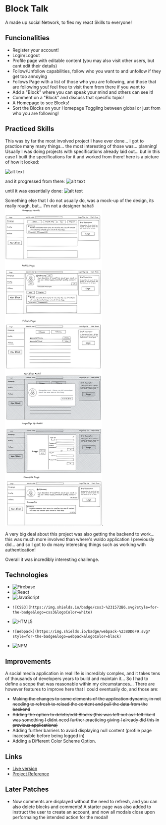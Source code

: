 # Block Talk

A made up social Network, to flex my react Skills to everyone!

## Funcionalities

- Register your account!
- Login/Logout
- Profile page with editable content (you may also visit other users, but cant edit their details)
- Follow/Unfollow capabilities, follow who you want to and unfollow if they get too annoying
- Follows Page with a list of those who you are following, and those that are following you! feel free to visit them from there if you want to
- Add a "Block" where you can speak your mind and others can see it!
- Comment on a "Block" and discuss that specific topic!
- A Homepage to see Blocks!
- Sort the Blocks on your Homepage Toggling between global or just from who you are following!

## Practiced Skills

This was by far the most involved project I have ever done... I got to practice many many things... the most interesting of those was... planning! Usually I was doing projects with specifications already laid out... but in this case I built the specifications for it and worked from there! here is a picture of how it looked:

![alt text](https://cdn.discordapp.com/attachments/1029854765934448650/1046261054163910736/IMG_20221126_182828.jpg)

and it progressed from there:
![alt text](https://cdn.discordapp.com/attachments/1029854765934448650/1047226674024038510/rn_image_picker_lib_temp_3f8dbbaf-3a38-4562-beb5-58caca2fb815.jpg)

until it was essentially done:
![alt text](https://cdn.discordapp.com/attachments/1029854765934448650/1048011064979230770/IMG_20221201_200132.jpg)

Something else that I do not usually do, was a mock-up of the design, its really rough, but... I'm not a designer haha!:
![alt text](https://github.com/joaobitu/block-talk/blob/main/finishedMockup.png?raw=true).

A very big deal about this project was also getting the backend to work... this was much more involved than where's waldo application I previously did... and so I got to do many interesting things such as working with authentication!

Overall it was incredibly interesting challenge.

## Technologies

- ![Firebase](https://img.shields.io/badge/Firebase-039BE5?style=for-the-badge&logo=Firebase&logoColor=white)
- ![React](https://img.shields.io/badge/react-%2320232a.svg?style=for-the-badge&logo=react&logoColor=%2361DAFB)
- ![JavaScript](https://img.shields.io/badge/javascript-%23323330.svg?style=for-the-badge&logo=javascript&logoColor=%23F7DF1E)
-     ![CSS3](https://img.shields.io/badge/css3-%231572B6.svg?style=for-the-badge&logo=css3&logoColor=white)
- ![HTML5](https://img.shields.io/badge/html5-%23E34F26.svg?style=for-the-badge&logo=html5&logoColor=white)
-     ![Webpack](https://img.shields.io/badge/webpack-%238DD6F9.svg?style=for-the-badge&logo=webpack&logoColor=black)
- ![NPM](https://img.shields.io/badge/NPM-%23000000.svg?style=for-the-badge&logo=npm&logoColor=white)

## Improvements

A social media application in real life is incredibly complex, and it takes tens of thousands of developers years to build and maintain it... So I had to define a scope that was reasonable within my circumstances... There are however features to improve here that I could eventually do, and those are:

- ~~Making the changes to some elements of the application dynamic, in not needing to refresh to reload the content and pull the data from the backend~~
- ~~Adding the option to delete/edit Blocks (this was left out as I felt like it was something I didnt need further practicing giving I already did this in previous applications)~~
- Adding further barriers to avoid displaying null content (profile page inacessible before being logged in)
- Adding a Different Color Scheme Option.

## Links

- [Live version](https://joaobitu.github.io/block-talk/#/)
- [Project Reference](https://www.theodinproject.com/lessons/node-path-javascript-javascript-final-project)

## Later Patches

- Now comments are displayed without the need to refresh, and you can also delete blocks and comments! A starter page was also added to instruct the user to create an account, and now all modals close upon performaing the intended action for the modal!
